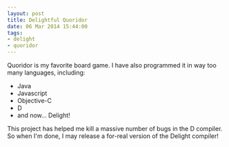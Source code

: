 ```yaml
---
layout: post
title: Delightful Quoridor
date: 06 Mar 2014 15:44:00
tags:
- delight
- quoridor
---
```


Quoridor is my favorite board game. I have also programmed it in way too many languages, including:

* Java
* Javascript
* Objective-C
* D
* and now... Delight!

This project has helped me kill a massive number of bugs in the D compiler. So when I'm done, I may release a for-real version of the Delight compiler!
